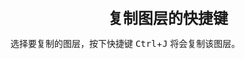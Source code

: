 <center><font size="5"><b>复制图层的快捷键</b></font></center>

选择要复制的图层，按下快捷键 <kbd>Ctrl</kbd>+<kbd>J</kbd> 将会复制该图层。